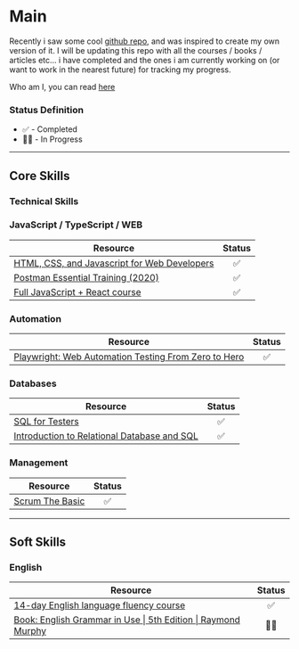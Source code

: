 # Main

Recently i saw some cool [github repo](https://github.com/amitness/learning?tab=readme-ov-file), and was inspired to
create my own version of it. I will be updating this repo with all the courses / books / articles etc... i have completed and the ones i am currently working on (or want to work in the nearest future) for tracking my progress.

Who am I, you can read [here](https://github.com/Lonas-l/Lonas-l)

### Status Definition

- ✅ - Completed
- 👨‍💻 - In Progress
___

## Core Skills

### Technical Skills

### JavaScript / TypeScript / WEB

| Resource                                                                                                                                                                                                                                                                                             | Status |
|------------------------------------------------------------------------------------------------------------------------------------------------------------------------------------------------------------------------------------------------------------------------------------------------------|:------:|
| [HTML, CSS, and Javascript for Web Developers](https://www.datacamp.com/courses/writing-efficient-python-code](https://www.coursera.org/account/accomplishments/verify/2TZNPHX62Y4G?utm_source=link&utm_medium=certificate&utm_content=cert_image&utm_campaign=sharing_cta&utm_product=course)) |   ✅    |
| [Postman Essential Training (2020)](https://www.linkedin.com/learning/certificates/cc5ca86ff6888f1ee07f2f4e5250d114ec14d0eeeeffa8bf2f3db564003a836d)                                                                                                                                                 |   ✅    |
| [Full JavaScript + React course](https://udemy-certificate.s3.amazonaws.com/image/UC-f6d7cf96-9f7a-4aaa-b54e-6dae98e0553d.jpg?v=1701651070000)                                                                                                                                                       |   ✅    |

### Automation

| Resource                                                                                                                           | Status |
|------------------------------------------------------------------------------------------------------------------------------------|:------:|
| [Playwright: Web Automation Testing From Zero to Hero](https://www.udemy.com/certificate/UC-a95f4542-f1e4-4fb6-a096-96531386de26/) |   ✅    |

### Databases

| Resource                                                                                                                              | Status |
|---------------------------------------------------------------------------------------------------------------------------------------|:------:|
| [SQL for Testers](https://www.linkedin.com/learning/certificates/cc5ca86ff6888f1ee07f2f4e5250d114ec14d0eeeeffa8bf2f3db564003a836d)    |   ✅    |
| [Introduction to Relational Database and SQL](https://coursera.org/share/a414ee94ceb39f6a92bce03a07705f5d)                            |   ✅    |

### Management

| Resource                                                                                                                                                                                                        | Status |
|-----------------------------------------------------------------------------------------------------------------------------------------------------------------------------------------------------------------|:------:|
| [Scrum The Basic](https://www.udemy.com/certificate/UC-a95f4542-f1e4-4fb6-a096-96531386de26/](https://www.linkedin.com/learning/certificates/8207eff6d8bf2784d953ef2ac11c3bfb0be0afa60ed3f9b7582c1b7896b136a4)) |   ✅    |

___

## Soft Skills

### English

| Resource                                                                                                                                                                                                                                                                                                                                                                                                                                                                                                                                    | Status |
|---------------------------------------------------------------------------------------------------------------------------------------------------------------------------------------------------------------------------------------------------------------------------------------------------------------------------------------------------------------------------------------------------------------------------------------------------------------------------------------------------------------------------------------------|:------:|
| [14-day English language fluency course](https://www.udemy.com/course/14-day-english-language-fluency-course/)                                                                                                                                                                                                                                                                                                                                                                                                                              |   ✅    |
| [Book: English Grammar in Use \| 5th Edition \|  Raymond Murphy](https://www.amazon.com/English-Grammar-Use-Book-Answers/dp/1108457657/ref=sr_1_1?dib=eyJ2IjoiMSJ9.QTpLccq41XbGn3GU1JXyvKxAR_UltUrhpNSUWHdI8hqjhyEhcbY4EYPzsIbDn54ITXTDWmYcuSe2vgC2yrYmndmdkBfnmp4gR-AHBb808bHnV5GdIJqhQ8hadvbcrSnAKaWbMW2gDgp_Zk3uyvuEQIy9idvVxTa1sIf9WCoGLpvS-MT4ckZ75Slj23lt6U76lTK1RC3bnEai8P_-l8TrNy9jJIqqq8nvVe0sZqgu5-M.MEevNwkgY38k1UbWbWvTxFeFVHcQ70X0-5ZytYtx42E&dib_tag=se&keywords=english+grammar+in+use+raymond+murphy&qid=1722089824&sr=8-1) | 👨‍💻  |
